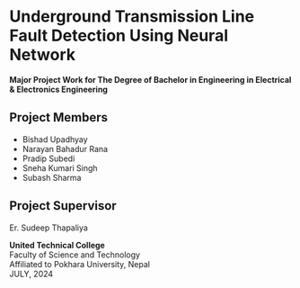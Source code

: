 # Underground Transmission Line Fault Detection Using Neural Network

**Major Project Work for The Degree of Bachelor in Engineering in Electrical & Electronics Engineering**

## Project Members
- Bishad Upadhyay 
- Narayan Bahadur Rana 
- Pradip Subedi 
- Sneha Kumari Singh 
- Subash Sharma  
## Project Supervisor
Er. Sudeep Thapaliya

**United Technical College**  
Faculty of Science and Technology  
Affiliated to Pokhara University, Nepal  
JULY, 2024



